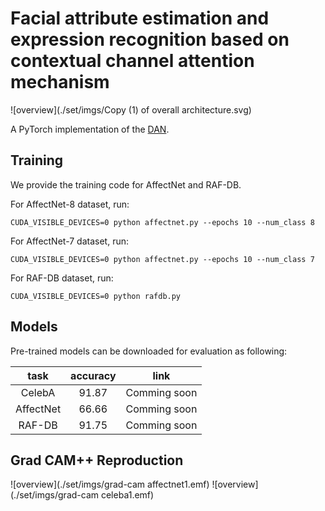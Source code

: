 # Facial attribute estimation and expression recognition based on contextual channel attention mechanism

![overview](./set/imgs/Copy (1) of overall architecture.svg)

A PyTorch implementation of the [DAN](http://kns.cnki.net/kcms/detail/51.1307.TP.20240408.1747.012.html.).

  

## Training
We provide the training code for AffectNet and RAF-DB.  

For AffectNet-8 dataset, run:
```
CUDA_VISIBLE_DEVICES=0 python affectnet.py --epochs 10 --num_class 8
```
For AffectNet-7 dataset, run:
```
CUDA_VISIBLE_DEVICES=0 python affectnet.py --epochs 10 --num_class 7
```

For RAF-DB dataset, run:
```
CUDA_VISIBLE_DEVICES=0 python rafdb.py
```

## Models
Pre-trained models can be downloaded for evaluation as following:

|     task    	| accuracy 	| link 	|
|:-----------:	|:--------:	|:----:	|
| CelebA 	| 91.87    	|Comming soon|
| AffectNet 	| 66.66     |Comming soon|  
|    RAF-DB   	| 91.75    	|Comming soon|


## Grad CAM++ Reproduction
![overview](./set/imgs/grad-cam affectnet1.emf)
![overview](./set/imgs/grad-cam celeba1.emf)


